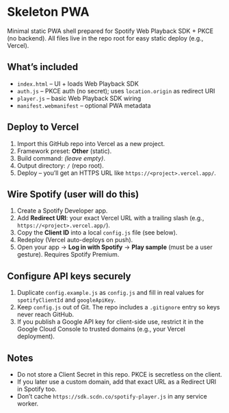 # Skeleton PWA

Minimal static PWA shell prepared for Spotify Web Playback SDK + PKCE (no backend).
All files live in the repo root for easy static deploy (e.g., Vercel).

## What’s included
- `index.html` – UI + loads Web Playback SDK
- `auth.js` – PKCE auth (no secret); uses `location.origin` as redirect URI
- `player.js` – basic Web Playback SDK wiring
- `manifest.webmanifest` – optional PWA metadata

## Deploy to Vercel
1. Import this GitHub repo into Vercel as a new project.
2. Framework preset: **Other** (static).
3. Build command: *(leave empty)*.
4. Output directory: `/` (repo root).
5. Deploy – you’ll get an HTTPS URL like `https://<project>.vercel.app/`.

## Wire Spotify (user will do this)
1. Create a Spotify Developer app.
2. Add **Redirect URI**: your exact Vercel URL with a trailing slash (e.g., `https://<project>.vercel.app/`).
3. Copy the **Client ID** into a local `config.js` file (see below).
4. Redeploy (Vercel auto-deploys on push).
5. Open your app → **Log in with Spotify** → **Play sample** (must be a user gesture). Requires Spotify Premium.

## Configure API keys securely
1. Duplicate `config.example.js` as `config.js` and fill in real values for `spotifyClientId` and `googleApiKey`.
2. Keep `config.js` out of Git. The repo includes a `.gitignore` entry so keys never reach GitHub.
3. If you publish a Google API key for client-side use, restrict it in the Google Cloud Console to trusted domains (e.g., your Vercel deployment).

## Notes
- Do not store a Client Secret in this repo. PKCE is secretless on the client.
- If you later use a custom domain, add that exact URL as a Redirect URI in Spotify too.
- Don’t cache `https://sdk.scdn.co/spotify-player.js` in any service worker.
